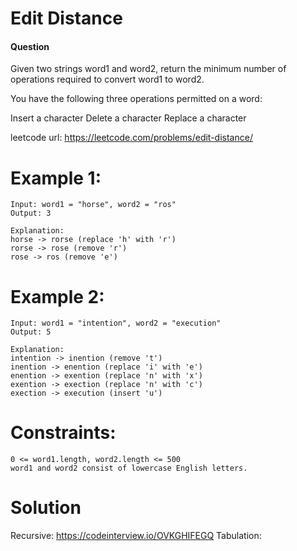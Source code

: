 # Edit Distance
 
#### Question
Given two strings word1 and word2, return the minimum number of operations required to convert word1 to word2.

You have the following three operations permitted on a word:

Insert a character
Delete a character
Replace a character

leetcode url: https://leetcode.com/problems/edit-distance/

# Example 1:

```
Input: word1 = "horse", word2 = "ros"
Output: 3

Explanation: 
horse -> rorse (replace 'h' with 'r')
rorse -> rose (remove 'r')
rose -> ros (remove 'e')
 ```
 
# Example 2:

```
Input: word1 = "intention", word2 = "execution"
Output: 5

Explanation: 
intention -> inention (remove 't')
inention -> enention (replace 'i' with 'e')
enention -> exention (replace 'n' with 'x')
exention -> exection (replace 'n' with 'c')
exection -> execution (insert 'u')
```

# Constraints:
```
0 <= word1.length, word2.length <= 500
word1 and word2 consist of lowercase English letters.
```

 
# Solution
Recursive: https://codeinterview.io/OVKGHIFEGQ
Tabulation: 